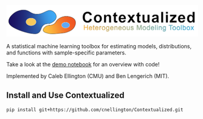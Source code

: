 ![Preview](contextualized_logo.png)

A statistical machine learning toolbox for estimating models, distributions, and functions with sample-specific parameters.

Take a look at the [demo notebook](experiments/simulation/cluster_demo.ipynb) for an overview with code!

Implemented by Caleb Ellington (CMU) and Ben Lengerich (MIT).

## Install and Use Contextualized
```
pip install git+https://github.com/cnellington/Contextualized.git
```

